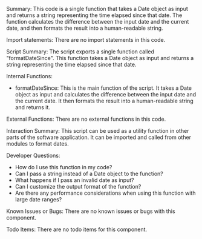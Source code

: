 Summary:
This code is a single function that takes a Date object as input and returns a string representing the time elapsed since that date. The function calculates the difference between the input date and the current date, and then formats the result into a human-readable string.

Import statements:
There are no import statements in this code.

Script Summary:
The script exports a single function called "formatDateSince". This function takes a Date object as input and returns a string representing the time elapsed since that date.

Internal Functions:
- formatDateSince: This is the main function of the script. It takes a Date object as input and calculates the difference between the input date and the current date. It then formats the result into a human-readable string and returns it.

External Functions:
There are no external functions in this code.

Interaction Summary:
This script can be used as a utility function in other parts of the software application. It can be imported and called from other modules to format dates.

Developer Questions:
- How do I use this function in my code?
- Can I pass a string instead of a Date object to the function?
- What happens if I pass an invalid date as input?
- Can I customize the output format of the function?
- Are there any performance considerations when using this function with large date ranges?

Known Issues or Bugs:
There are no known issues or bugs with this component.

Todo Items:
There are no todo items for this component.